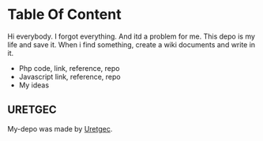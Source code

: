 Table Of Content
=============

Hi everybody. I forgot everything. And itd a problem for me. This depo is my life and save it. When i find something, create a wiki documents and write in it.

* Php code, link, reference, repo
* Javascript link, reference, repo
* My ideas

URETGEC
-----
My-depo was made by [Uretgec](http://www.uretgec.com). 